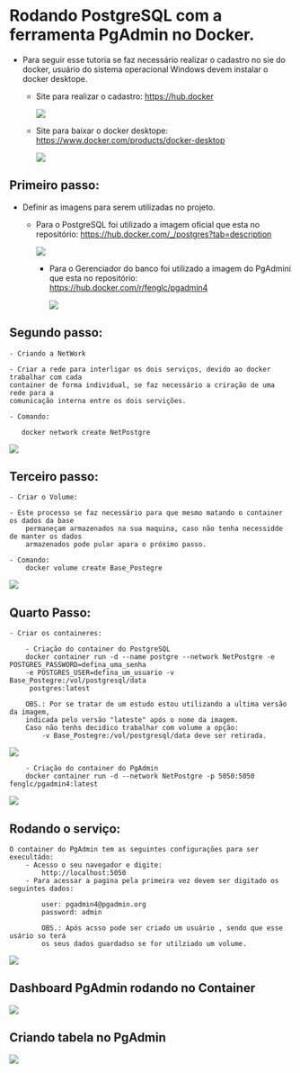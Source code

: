 <h1>Rodando PostgreSQL com a ferramenta PgAdmin no Docker.</h1>

- Para seguir esse tutoria se faz necessário realizar o cadastro no sie do docker,
     usuário do sistema operacional Windows devem instalar o docker desktope.
    -   Site para realizar o cadastro:
          https://hub.docker

          <img src=./img/SiteDocker.png>
          
    -  Site para baixar o docker desktope:
          https://www.docker.com/products/docker-desktop

          <img src=./img/DockerDescktop.png>


<h2> Primeiro passo: </h2>

-   Definir as imagens para serem utilizadas no projeto.

    -   Para o PostgreSQL foi utilizado a imagem oficial que esta no repositório:
            https://hub.docker.com/_/postgres?tab=description
            
        <img src=./img/Postegres.png>

        -   Para o Gerenciador do banco foi utilizado a imagem do PgAdmini que esta no repositório:
            https://hub.docker.com/r/fenglc/pgadmin4

            <img src=./img/PgAdmin.png>

<h2> Segundo passo: </h2>

    - Criando a NetWork

    - Criar a rede para interligar os dois serviços, devido ao docker trabalhar com cada 
    container de forma individual, se faz necessário a criração de uma rede para a 
    comunicação interna entre os dois servições.

    - Comando:
       
       docker network create NetPostgre 

<img src=./img/Criandorede.png>
       
    
<h2> Terceiro passo: </h2>

    - Criar o Volume:

    - Este processo se faz necessário para que mesmo matando o container os dados da base 
        permaneçam armazenados na sua maquina, caso não tenha necessidde de manter os dados 
        armazenados pode pular apara o próximo passo.

    - Comando:    
        docker volume create Base_Postegre

<img src=./img/CriandoVolume.png>

<h2> Quarto Passo: </h2>

    - Criar os containeres:

        - Criação do container do PostgreSQL
        docker container run -d --name postgre --network NetPostgre -e POSTGRES_PASSWORD=defina_uma_senha 
        -e POSTGRES_USER=defina_um_usuario -v Base_Postegre:/vol/postgresql/data
         postgres:latest

        OBS.: Por se tratar de um estudo estou utilizando a ultima versão da imagem, 
        indicada pelo versão "lateste" após o nome da imagem.
        Caso não tenhs decidico trabalhar com volume a opção: 
            -v Base_Postegre:/vol/postgresql/data deve ser retirada.

<img src=./img/DockerContainerPostegre.png>


        - Criação do container do PgAdmin
        docker container run -d --network NetPostgre -p 5050:5050 fenglc/pgadmin4:latest

<img src=./img/DockerPgAdmin.png>

<h2> Rodando o serviço: </h2>

    O container do PgAdmin tem as seguintes configurações para ser execultádo:
        - Acesso o seu navegador e digite:
            http://localhost:5050 
        - Para acessar a pagina pela primeira vez devem ser digitado os seguintes dados:

            user: pgadmin4@pgadmin.org
            password: admin

            OBS.: Após acsso pode ser criado um usuário , sendo que esse usário so terá 
            os seus dados guardadso se for utilziado um volume.
        
<img src=./img/LoginPgAdmin.png>

<h2>Dashboard PgAdmin rodando no Container</h2>
<img src=./img/DashboardPgAdmin.png>

<h2>Criando tabela no PgAdmin</h2>
<img src=./img/DeskbordPgAdimiQuery.png>